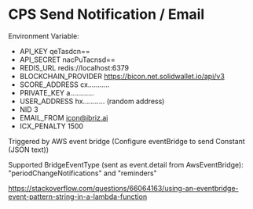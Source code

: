 CPS Send Notification / Email
=======

Environment Variable:
- API_KEY                           qeTasdcn==
- API_SECRET                        nacPuTacnsd==
- REDIS_URL                         redis://localhost:6379
- BLOCKCHAIN_PROVIDER               https://bicon.net.solidwallet.io/api/v3
- SCORE_ADDRESS                     cx...........
- PRIVATE_KEY                       a............
- USER_ADDRESS                      hx...........   (random address)
- NID                               3
- EMAIL_FROM                        icon@ibriz.ai
- ICX_PENALTY                       1500

Triggered by AWS event bridge (Configure eventBridge to send Constant (JSON text))

Supported BridgeEventType (sent as event.detail from AwsEventBridge): "periodChangeNotifications" and "reminders"

https://stackoverflow.com/questions/66064163/using-an-eventbridge-event-pattern-string-in-a-lambda-function